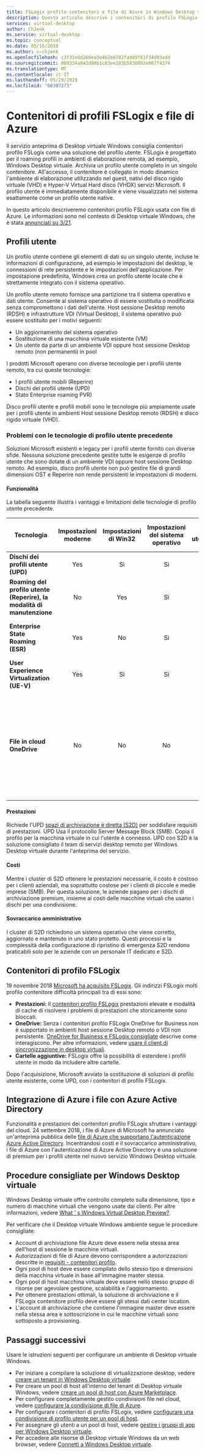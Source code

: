 ```yaml
---
title: FSLogix profilo contenitori e file di Azure in Windows Desktop virtuale - Azure
description: Questo articolo descrive i contenitori di profilo FSLogix all'interno dei file di Desktop virtuale Windows e Azure.
services: virtual-desktop
author: ChJenk
ms.service: virtual-desktop
ms.topic: conceptual
ms.date: 05/16/2019
ms.author: v-chjenk
ms.openlocfilehash: c3f31e8d260ea5e462e8782fadd9f61f34d03add
ms.sourcegitcommit: 009334a842d08b1c83ee183b5830092e067f4374
ms.translationtype: MT
ms.contentlocale: it-IT
ms.lasthandoff: 05/29/2019
ms.locfileid: "66307273"
---
```

# <a name="fslogix-profile-containers-and-azure-files"></a>Contenitori di profili FSLogix e file di Azure

Il servizio anteprima di Desktop virtuale Windows consiglia contenitori profilo FSLogix come una soluzione del profilo utente. FSLogix è progettato per il roaming profili in ambienti di elaborazione remota, ad esempio, Windows Desktop virtuale. Archivia un profilo utente completo in un singolo contenitore. All'accesso, il contenitore è collegato in modo dinamico l'ambiente di elaborazione utilizzando nel guest, nativi del disco rigido virtuale (VHD) e Hyper-V Virtual Hard disco (VHDX) servizi Microsoft. Il profilo utente è immediatamente disponibile e viene visualizzato nel sistema esattamente come un profilo utente native.

In questo articolo descriveremo contenitori profilo FSLogix usata con file di Azure. Le informazioni sono nel contesto di Desktop virtuale Windows, che è stata [annunciati su 3/21](https://www.microsoft.com/microsoft-365/blog/2019/03/21/windows-virtual-desktop-public-preview/).

## <a name="user-profiles"></a>Profili utente

Un profilo utente contiene gli elementi di dati su un singolo utente, incluse le informazioni di configurazione, ad esempio le impostazioni del desktop, le connessioni di rete persistente e le impostazioni dell'applicazione. Per impostazione predefinita, Windows crea un profilo utente locale che è strettamente integrato con il sistema operativo.

Un profilo utente remoto fornisce una partizione tra il sistema operativo e dati utente. Consente al sistema operativo di essere sostituita o modificata senza compromettono i dati dell'utente. Host sessione Desktop remoto (RDSH) e infrastrutture VDI (Virtual Desktop), il sistema operativo può essere sostituito per i motivi seguenti:

- Un aggiornamento del sistema operativo
- Sostituzione di una macchina virtuale esistente (VM)
- Un utente da parte di un ambiente VDI oppure host sessione Desktop remoto (non permanenti) in pool

I prodotti Microsoft operano con diverse tecnologie per i profili utente remoto, tra cui queste tecnologie:
- I profili utente mobili (Reperire)
- Dischi dei profili utente (UPD)
- Stato Enterprise roaming PVR)

Disco profili utente e profili mobili sono le tecnologie più ampiamente usate per i profili utente in ambienti Host sessione Desktop remoto (RDSH) e disco rigido virtuale (VHD).

### <a name="challenges-with-previous-user-profile-technologies"></a>Problemi con le tecnologie di profilo utente precedente

Soluzioni Microsoft esistenti e legacy per i profili utente fornito con diverse sfide. Nessuna soluzione precedente gestite tutte le esigenze di profilo utente che sono dotate di un ambiente VDI oppure host sessione Desktop remoto. Ad esempio, disco profili utente non può gestire file di grandi dimensioni OST e Reperire non rende persistenti le impostazioni di moderni.

#### <a name="functionality"></a>Funzionalità

La tabella seguente illustra i vantaggi e limitazioni delle tecnologie di profilo utente precedente.

| Tecnologia | Impostazioni moderne | Impostazioni di Win32 | Impostazioni del sistema operativo | Dati utente | Supportato nella SKU server | Archiviazione back-end in Azure | Archiviazione back-end in locale | Supporto della versione | Per gli accessi successivi nel tempo |Note|
| ---------- | :-------------: | :------------: | :---------: | --------: | :---------------------: | :-----------------------: | :--------------------------: | :-------------: | :---------------------: |-----|
| **Dischi dei profili utente (UPD)** | Yes | Sì | Sì | Sì | Sì | No  | Yes | Win 7+ | Yes | |
| **Roaming del profilo utente (Reperire), la modalità di manutenzione** | No  | Yes | Sì | Sì | Sì| No  | Yes | Win 7+ | No  | |
| **Enterprise State Roaming (ESR)** | Yes | No  | Sì | No  | Vedere le note | Yes | No | Windows 10 | No | Funzioni nella SKU server ma nessun supporto dell'interfaccia utente |
| **User Experience Virtualization (UE-V)** | Yes | Sì | Sì | No  | Sì | No  | Yes | Win 7+ | No |  |
| **File in cloud OneDrive** | No  | No | No | Yes | Vedere le note | Vedere le note  | Vedere le note | Win 10 RS3 | No  | Non testato nel server di SKU. Back-end archiviazione di Azure dipende dal client di sincronizzazione. È necessario un client di sincronizzazione archiviazione back-end dall'ambiente locale. |

#### <a name="performance"></a>Prestazioni

Richiede l'UPD [spazi di archiviazione è diretta (S2D)](https://docs.microsoft.com/windows-server/remote/remote-desktop-services/rds-storage-spaces-direct-deployment) per soddisfare requisiti di prestazioni. UPD Usa il protocollo Server Message Block (SMB). Copia il profilo per la macchina virtuale in cui l'utente è connesso. UPD con S2D è la soluzione consigliato il team di servizi desktop remoto per Windows Desktop virtuale durante l'anteprima del servizio.  

#### <a name="cost"></a>Costi

Mentre i cluster di S2D ottenere le prestazioni necessarie, il costo è costoso per i clienti aziendali, ma soprattutto costose per i clienti di piccole e medie imprese (SMB). Per questa soluzione, le aziende pagano per i dischi di archiviazione premium, insieme ai costi delle macchine virtuali che usano i dischi per una condivisione.

#### <a name="administrative-overhead"></a>Sovraccarico amministrativo

I cluster di S2D richiedono un sistema operativo che viene corretto, aggiornato e mantenuto in uno stato protetto. Questi processi e la complessità della configurazione di ripristino di emergenza S2D rendono praticabili solo per le aziende con un personale IT dedicato e S2D.

## <a name="fslogix-profile-containers"></a>Contenitori di profilo FSLogix

19 novembre 2018 [Microsoft ha acquisito FSLogix](https://blogs.microsoft.com/blog/2018/11/19/microsoft-acquires-fslogix-to-enhance-the-office-365-virtualization-experience/). Gli indirizzi FSLogix molti profilo contenitore difficoltà principali tra di essi sono:

- **Prestazioni:** Il [contenitori profilo FSLogix](https://fslogix.com/products/profile-containers) prestazioni elevate e modalità di cache di risolvere i problemi di prestazioni che storicamente sono bloccati.
- **OneDrive:** Senza i contenitori profilo FSLogix OneDrive for Business non è supportato in ambienti host sessione Desktop remoto o VDI non persistente. [OneDrive for Business e FSLogix consigliate](https://fslogix.com/products/technical-faqs/284-onedrive-for-business-and-fslogix-best-practices) descrive come interagiscono. Per altre informazioni, vedere [usare il client di sincronizzazione in desktop virtuali](https://docs.microsoft.com/deployoffice/rds-onedrive-business-vdi).
- **Cartelle aggiuntive:** FSLogix offre la possibilità di estendere i profili utente in modo da includere altre cartelle.

Dopo l'acquisizione, Microsoft avviato la sostituzione di soluzioni di profilo utente esistente, come UPD, con i contenitori di profilo FSLogix.

## <a name="azure-files-integration-with-azure-active-directory"></a>Integrazione di Azure i file con Azure Active Directory

Funzionalità e prestazioni dei contenitori profilo FSLogix sfruttare i vantaggi del cloud. 24 settembre 2018, i file di Azure di Microsoft ha annunciato un'anteprima pubblica delle [file di Azure che supportano l'autenticazione Azure Active Directory](https://azure.microsoft.com/blog/azure-active-directory-integration-for-smb-access-now-in-public-preview/). Incentrandosi costi e il sovraccarico amministrativo, i file di Azure con l'autenticazione di Azure Active Directory è una soluzione di premium per i profili utente nel nuovo servizio Windows Desktop virtuale.

## <a name="best-practices-for-windows-virtual-desktop"></a>Procedure consigliate per Windows Desktop virtuale

Windows Desktop virtuale offre controllo completo sulla dimensione, tipo e numero di macchine virtuali che vengono usate dai clienti. Per altre informazioni, vedere [What ' s Windows Virtual Desktop Preview?](https://docs.microsoft.com/azure/virtual-desktop/overview).

Per verificare che il Desktop virtuale Windows ambiente segue le procedure consigliate:

- Account di archiviazione file Azure deve essere nella stessa area dell'host di sessione le macchine virtuali.
- Autorizzazioni di file di Azure devono corrispondere a autorizzazioni descritte in [requisiti - contenitori profilo](https://docs.fslogix.com/display/20170529/Requirements+-+Profile+Containers).
- Ogni pool di host deve essere compilato dello stesso tipo e dimensioni della macchina virtuale in base all'immagine master stessa.
- Ogni pool di host macchina virtuale deve essere nello stesso gruppo di risorse per agevolare gestione, scalabilità e l'aggiornamento.
- Per ottenere prestazioni ottimali, la soluzione di archiviazione e il FSLogix contenitore profilo deve essere gli stessi dati center location.
- L'account di archiviazione che contiene l'immagine master deve essere nella stessa area e sottoscrizione in cui le macchine virtuali sono sottoposto a provisioning.

## <a name="next-steps"></a>Passaggi successivi

Usare le istruzioni seguenti per configurare un ambiente di Desktop virtuale Windows.

- Per iniziare a compilare la soluzione di virtualizzazione desktop, vedere [creare un tenant in Windows Desktop virtuale](https://docs.microsoft.com/azure/virtual-desktop/tenant-setup-azure-active-directory).
- Per creare un pool di host all'interno del tenant di Desktop virtuale Windows, vedere [creare un pool di host con Azure Marketplace](https://docs.microsoft.com/azure/virtual-desktop/create-host-pools-azure-marketplace).
- Per configurare completamente gestito condivisioni file nel cloud, vedere [configurare la condivisione di file di Azure](https://docs.microsoft.com/azure/storage/files/storage-files-active-directory-enable).
- Per configurare i contenitori di profilo FSLogix, vedere [configurare una condivisione di profilo utente per un pool di host](https://docs.microsoft.com/azure/virtual-desktop/create-host-pools-user-profile).
- Per assegnare gli utenti a un pool di host, vedere [gestire i gruppi di app per Windows Desktop virtuale](https://docs.microsoft.com/azure/virtual-desktop/manage-app-groups).
- Per accedere alle risorse di Desktop virtuale Windows da un web browser, vedere [Connetti a Windows Desktop virtuale](https://docs.microsoft.com/azure/virtual-desktop/connect-web).
